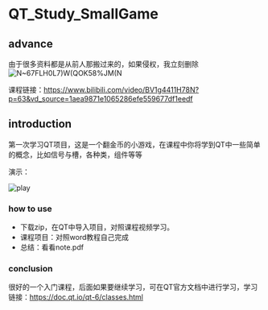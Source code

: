 # QT_Study_SmallGame
## advance
由于很多资料都是从前人那搬过来的，如果侵权，我立刻删除![N~67FLH0L7)W(QOK58%JM(N](https://user-images.githubusercontent.com/46807204/197925112-49862c64-0b96-4d63-80da-aa7efdee4eb7.gif)

课程链接：https://www.bilibili.com/video/BV1g4411H78N?p=63&vd_source=1aea9871e1065286efe559677df1eedf
## introduction
  
  第一次学习QT项目，这是一个翻金币的小游戏，在课程中你将学到QT中一些简单的概念，比如信号与槽，各种类，组件等等

  演示：

![play](https://user-images.githubusercontent.com/46807204/197924220-7b02ad57-f4cc-4a4f-85f8-c0e049e45fbc.gif)
### how to use
  - 下载zip，在QT中导入项目，对照课程视频学习。
  - 课程项目：对照word教程自己完成
  - 总结：看看note.pdf
### conclusion
  很好的一个入门课程，后面如果要继续学习，可在QT官方文档中进行学习，学习链接：https://doc.qt.io/qt-6/classes.html
 
